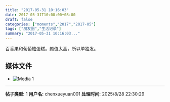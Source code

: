 ```yaml
---
title: "2017-05-31 10:16:03"
date: 2017-05-31T10:00:00+08:00
draft: false
categories: ["moments","2017","2017-05"]
tags: ["朋友圈","生活记录"]
summary: "2017-05-31 10:16:03..."
---
```


百香果和葡萄柚蛋糕。颜值太高，所以单独发。

## 媒体文件

- ![Media 1](/Moments/photos/2017-05-31/201705311016030.jpg)

---

**帖子类型:** 1
**用户名:** chenxueyuan001
**处理时间:** 2025/8/28 22:30:29